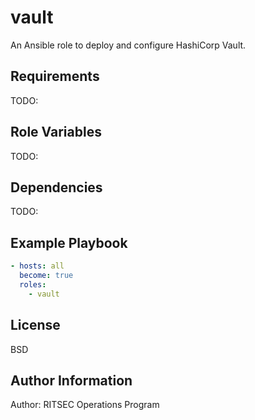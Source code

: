 vault
=========

An Ansible role to deploy and configure HashiCorp Vault.

Requirements
------------

TODO:

Role Variables
--------------

TODO:

Dependencies
------------

TODO:

Example Playbook
----------------

```yaml
- hosts: all
  become: true
  roles:
    - vault
```

License
-------

BSD

Author Information
------------------

Author: RITSEC Operations Program
